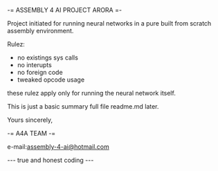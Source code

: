-= ASSEMBLY 4 AI PROJECT ARORA =-

Project initiated for running neural networks in a pure built from scratch assembly environment.

Rulez:

- no existings sys calls
- no interupts
- no foreign code
- tweaked opcode usage

these rulez apply only for running the neural network itself.

This is just a basic summary full file readme.md later.

Yours sincerely,

-= A4A TEAM -=  

e-mail:assembly-4-ai@hotmail.com

--- true and honest coding ---

